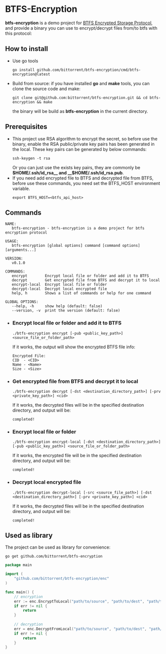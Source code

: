 # BTFS-Encryption

__btfs-encryption__ is a demo project for [BTFS Encrypted Storage Protocol](https://docs.btfs.io/docs/btfs-encrypted-storage-protocol), and provide a binary you can use to encrypt/decrypt files from/to btfs with this protocol:
## How to install
- Use go tools
  ```shell
  go install github.com/bittorrent/btfs-encryption/cmd/btfs-encryption@latest
  ```
- Build from source: if you have installed __go__ and __make__ tools, you can clone the source code and make:
  ```shell
  git clone git@github.com:bittorrent/btfs-encryption.git && cd btfs-encryption && make
  ```
  the binary will be build as __btfs-encryption__ in the current directory.


## Prerequisites
- This project use RSA algorithm to encrypt the secret, so before use the binary, enable the RSA public/private key pairs has been generated in the local.
These key pairs can be generated by below commands:
    ```shell
    ssh-keygen -t rsa
    ```
    Or you can just use the exists key pairs, they are commonly be __$HOME/.ssh/id_rsa__ and __$HOME/.ssh/id_rsa.pub__.
- If you need add encrypted file to BTFS and decrypted file from BTFS, before use these commands, you need set the BTFS_HOST environment variable.
    ```shell
    export BTFS_HOST=<btfs_api_host>
    ```


## Commands
```shell
NAME:
   btfs-encryption - btfs-encryption is a demo project for btfs encryption protocol

USAGE:
   btfs-encryption [global options] command [command options] [arguments...]

VERSION:
   v0.1.0

COMMANDS:
   encrypt        Encrypt local file or folder and add it to BTFS
   decrypt        Get encrypted file from BTFS and decrypt it to local
   encrypt-local  Encrypt local file or folder
   decrypt-local  Decrypt local encrypted file
   help, h        Shows a list of commands or help for one command

GLOBAL OPTIONS:
   --help, -h     show help (default: false)
   --version, -v  print the version (default: false)
```
- ### Encrypt local file or folder and add it to BTFS
  ```shell
  ./btfs-encryption encrypt [-pub <public_key_path>] <source_file_or_folder_path>
  ```
  If it works, the output will show the encrypted BTFS file info:
  ```shell
  Encrypted File: 
  CID  - <CID>
  Name - <Name>
  Size - <Size>
  ```

- ### Get encrypted file from BTFS and decrypt it to local
  ```shell
  ./btfs-encryption decrypt [-dst <destination_directory_path>] [-prv <private_key_path>] <cid>
  ```
  If it works, the decrypted files will be in the specified destination directory, and output will be:
  ```shell
  completed!
  ```

- ### Encrypt local file or folder
  ```shell
  ./btfs-encryption encrypt-local [-dst <destination_directory_path>] [-pub <public_key_path>] <source_file_or_folder_path>
  ```
  If it works, the encrypted file will be in the specified destination directory, and output will be:
  ```shell
  completed!
  ```

- ### Decrypt local encrypted file 
  ```shell
  ./btfs-encryption decrypt-local [-src <source_file_path>] [-dst <destination_directory_path>] [-prv <private_key_path>] <cid>
  ```
  If it works, the decrypted files will be in the specified destination directory, and output will be:
  ```shell
  completed!
  ```

## Used as library
The project can be used as library for convenience:
```shell
go get github.com/bittorrent/btfs-encryption 
```

```go
package main

import (
    "github.com/bittorrent/btfs-encryption/enc"
)

func main() {
    // encryption
    err := enc.EncryptToLocal("path/to/source", "path/to/dest", "path/to/public/key")
    if err != nil {
        return 
    }
    
    // decryption
    err = enc.DecryptFromLocal("path/to/source", "path/to/dest", "path/to/private/key")
    if err != nil {
        return
    }
}
```

